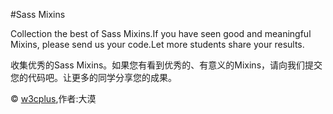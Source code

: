 #Sass Mixins

Collection the best of Sass Mixins.If you have seen good and meaningful Mixins, please send us your code.Let more students share your results.

收集优秀的Sass Mixins。如果您有看到优秀的、有意义的Mixins，请向我们提交您的代码吧。让更多的同学分享您的成果。

© [w3cplus](http://www.w3cplus.com),作者:大漠
